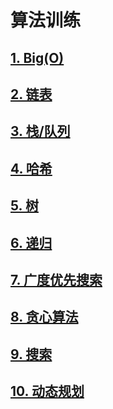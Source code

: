 # 算法训练



## [1. Big(O)](./doc/big-o.md)



## [2. 链表](./doc/list.md)



## [3. 栈/队列](./doc/stack-queue.md)



## [4. 哈希](./doc/map-set.md)



## [5. 树](./doc/tree.md)



## [6. 递归](./doc/recursion.md)



## [7. 广度优先搜索](./doc/bfs.md)



## [8. 贪心算法](./doc/greedy.md)



## [9. 搜索](./doc/search.md)


## [10. 动态规划](./doc/dp.md)